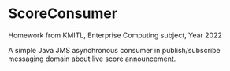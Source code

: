 # ScoreConsumer
Homework from KMITL, Enterprise Computing subject, Year 2022

A simple Java JMS asynchronous consumer in publish/subscribe messaging domain about live score announcement.

